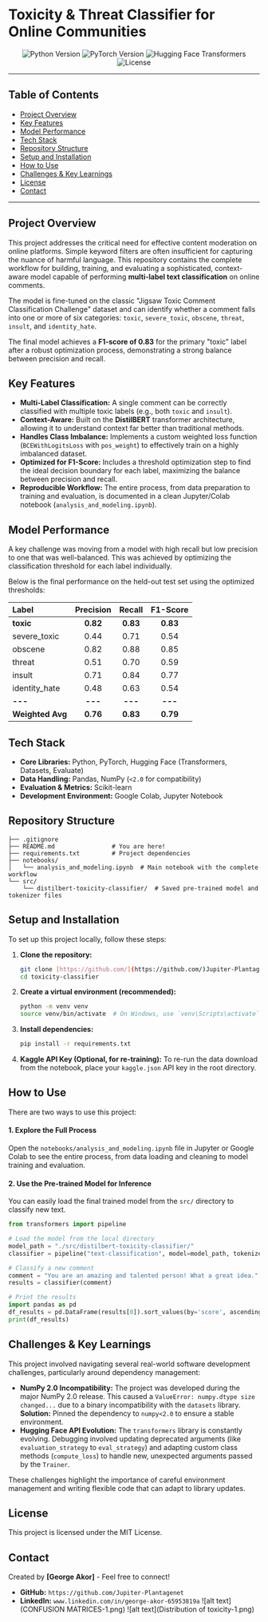 # **Toxicity & Threat Classifier for Online Communities**

<div align="center">
  <img src="https://img.shields.io/badge/Python-3.9+-blue.svg" alt="Python Version">
  <img src="https://img.shields.io/badge/PyTorch-2.0%2B-orange.svg" alt="PyTorch Version">
  <img src="https://img.shields.io/badge/🤗%20Transformers-4.x-yellow.svg" alt="Hugging Face Transformers">
  <img src="https://img.shields.io/badge/License-MIT-green.svg" alt="License">
</div>

---

## **Table of Contents**

* [Project Overview](#project-overview)
* [Key Features](#key-features)
* [Model Performance](#model-performance)
* [Tech Stack](#tech-stack)
* [Repository Structure](#repository-structure)
* [Setup and Installation](#setup-and-installation)
* [How to Use](#how-to-use)
* [Challenges & Key Learnings](#challenges--key-learnings)
* [License](#license)
* [Contact](#contact)

---

## **Project Overview**

This project addresses the critical need for effective content moderation on online platforms. Simple keyword filters are often insufficient for capturing the nuance of harmful language. This repository contains the complete workflow for building, training, and evaluating a sophisticated, context-aware model capable of performing **multi-label text classification** on online comments.

The model is fine-tuned on the classic "Jigsaw Toxic Comment Classification Challenge" dataset and can identify whether a comment falls into one or more of six categories: `toxic`, `severe_toxic`, `obscene`, `threat`, `insult`, and `identity_hate`.

The final model achieves a **F1-score of 0.83** for the primary "toxic" label after a robust optimization process, demonstrating a strong balance between precision and recall.

## **Key Features**

* **Multi-Label Classification:** A single comment can be correctly classified with multiple toxic labels (e.g., both `toxic` and `insult`).
* **Context-Aware:** Built on the **DistilBERT** transformer architecture, allowing it to understand context far better than traditional methods.
* **Handles Class Imbalance:** Implements a custom weighted loss function (`BCEWithLogitsLoss` with `pos_weight`) to effectively train on a highly imbalanced dataset.
* **Optimized for F1-Score:** Includes a threshold optimization step to find the ideal decision boundary for each label, maximizing the balance between precision and recall.
* **Reproducible Workflow:** The entire process, from data preparation to training and evaluation, is documented in a clean Jupyter/Colab notebook (`analysis_and_modeling.ipynb`).

## **Model Performance**

A key challenge was moving from a model with high recall but low precision to one that was well-balanced. This was achieved by optimizing the classification threshold for each label individually.

Below is the final performance on the held-out test set using the optimized thresholds:

| Label | Precision | Recall | F1-Score |
| :--- | :---: | :---: | :---: |
| **toxic** | **0.82** | **0.83** | **0.83** |
| severe\_toxic | 0.44 | 0.71 | 0.54 |
| obscene | 0.82 | 0.88 | 0.85 |
| threat | 0.51 | 0.70 | 0.59 |
| insult | 0.71 | 0.84 | 0.77 |
| identity\_hate| 0.48 | 0.63 | 0.54 |
| **---** | **---** | **---** | **---** |
| **Weighted Avg**| **0.76** | **0.83** | **0.79** |

## **Tech Stack**

* **Core Libraries:** Python, PyTorch, Hugging Face (Transformers, Datasets, Evaluate)
* **Data Handling:** Pandas, NumPy (`<2.0` for compatibility)
* **Evaluation & Metrics:** Scikit-learn
* **Development Environment:** Google Colab, Jupyter Notebook

## **Repository Structure**

```
├── .gitignore
├── README.md                # You are here!
├── requirements.txt         # Project dependencies
├── notebooks/
│   └── analysis_and_modeling.ipynb  # Main notebook with the complete workflow
└── src/
    └── distilbert-toxicity-classifier/  # Saved pre-trained model and tokenizer files
```

## **Setup and Installation**

To set up this project locally, follow these steps:

1.  **Clone the repository:**
    ```bash
    git clone [https://github.com/](https://github.com/)Jupiter-Plantagenet/toxicity-classifier.git
    cd toxicity-classifier
    ```

2.  **Create a virtual environment (recommended):**
    ```bash
    python -m venv venv
    source venv/bin/activate  # On Windows, use `venv\Scripts\activate`
    ```

3.  **Install dependencies:**
    ```bash
    pip install -r requirements.txt
    ```

4.  **Kaggle API Key (Optional, for re-training):** To re-run the data download from the notebook, place your `kaggle.json` API key in the root directory.

## **How to Use**

There are two ways to use this project:

#### 1. Explore the Full Process
Open the `notebooks/analysis_and_modeling.ipynb` file in Jupyter or Google Colab to see the entire process, from data loading and cleaning to model training and evaluation.

#### 2. Use the Pre-trained Model for Inference
You can easily load the final trained model from the `src/` directory to classify new text.

```python
from transformers import pipeline

# Load the model from the local directory
model_path = "./src/distilbert-toxicity-classifier/"
classifier = pipeline("text-classification", model=model_path, tokenizer=model_path, return_all_scores=True)

# Classify a new comment
comment = "You are an amazing and talented person! What a great idea."
results = classifier(comment)

# Print the results
import pandas as pd
df_results = pd.DataFrame(results[0]).sort_values(by='score', ascending=False)
print(df_results)
```

## **Challenges & Key Learnings**

This project involved navigating several real-world software development challenges, particularly around dependency management:

* **NumPy 2.0 Incompatibility:** The project was developed during the major NumPy 2.0 release. This caused a `ValueError: numpy.dtype size changed...` due to a binary incompatibility with the `datasets` library. **Solution:** Pinned the dependency to `numpy<2.0` to ensure a stable environment.
* **Hugging Face API Evolution:** The `transformers` library is constantly evolving. Debugging involved updating deprecated arguments (like `evaluation_strategy` to `eval_strategy`) and adapting custom class methods (`compute_loss`) to handle new, unexpected arguments passed by the `Trainer`.

These challenges highlight the importance of careful environment management and writing flexible code that can adapt to library updates.

## **License**

This project is licensed under the MIT License.

## **Contact**

Created by **[George Akor]** - Feel free to connect!

* **GitHub:** `https://github.com/Jupiter-Plantagenet`
* **LinkedIn:** `www.linkedin.com/in/george-akor-65953819a`
![alt text](CONFUSION MATRICES-1.png) ![alt text](Distribution of toxicity-1.png)
